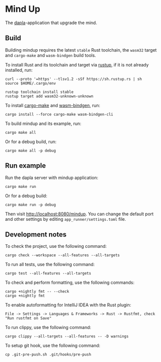# Mind Up

The [dapla](https://github.com/noogen-projects/dapla)-application that upgrade the mind.

## Build

Building mindup requires the latest `stable` Rust toolchain, the `wasm32` target and `cargo-make` and
`wasm-bindgen` build tools.

To install Rust and its toolchain and target via [rustup](https://rustup.rs/), if it is not already installed, run:

```shell
curl --proto '=https' --tlsv1.2 -sSf https://sh.rustup.rs | sh
source $HOME/.cargo/env

rustup toolchain install stable
rustup target add wasm32-unknown-unknown
```

To install [cargo-make](https://github.com/sagiegurari/cargo-make) and
[wasm-bindgen](https://github.com/rustwasm/wasm-bindgen), run:

```shell
cargo install --force cargo-make wasm-bindgen-cli
```

To build mindup and its example, run:

```shell
cargo make all
```

Or for a debug build, run:

```shell
cargo make all -p debug
```

## Run example

Run the dapla server with mindup application:

```shell
cargo make run
```

Or for a debug build:

```shell
cargo make run -p debug
```

Then visit [http://localhost:8080/mindup](http://localhost:8080/mindup). You can change the default port and other settings
by editing `app_runner/settings.toml` file.

## Development notes

To check the project, use the following command:

```shell script
cargo check --workspace --all-features --all-targets
```

To run all tests, use the following command:

```shell script
cargo test --all-features --all-targets
```

To check and perform formatting, use the following commands:

```shell script
cargo +nightly fmt -- --check
cargo +nightly fmt
```

To enable autoformatting for IntelliJ IDEA with the Rust plugin:

`File -> Settings -> Languages & Frameworks -> Rust -> Rustfmt, check "Run rustfmt on Save"`

To run clippy, use the following command:

```shell script
cargo clippy --all-targets --all-features -- -D warnings
```

To setup git hook, use the following command:

```shell script
cp .git-pre-push.sh .git/hooks/pre-push
```
